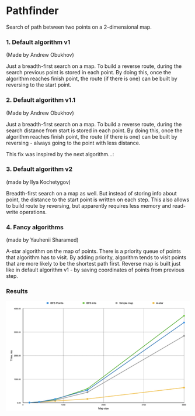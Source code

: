 <h1> Pathfinder </h1>

Search of path between two points on a 2-dimensional map.

<h3> 1. Default algorithm v1 </h3>

(Made by Andrew Obukhov)

Just a breadth-first search on a map. To build a reverse route,
during the search previous point is stored in each point.
By doing this, once the algorithm reaches finish point,
the route (if there is one) can be built 
by reversing to the start point.

<h3> 2. Default algorithm v1.1 </h3>

(Made by Andrew Obukhov)

Just a breadth-first search on a map. To build a reverse route,
during the search distance from start is stored in each point.
By doing this, once the algorithm reaches finish point,
the route (if there is one) can be built
by reversing - always going to the point with less distance.

This fix was inspired by the next algorithm...:

<h3> 3. Default algorithm v2 </h3>

(made by Ilya Kochetygov)

Breadth-first search on a map as well. 
But instead of storing info about point, 
the distance to the start point is written on each step.
This also allows to build route by reversing, 
but apparently requires less memory and read-write operations.

<h3> 4. Fancy algorithms </h3>

(made by Yauhenii Sharamed)

A-star algorithm on the map of points. 
There is a priority queue of points that algorithm 
has to visit. By adding priority, algorithm tends to
visit points that are more likely to be the shortest path
first.
Reverse map is built just like in default algorithm v1 - 
by saving coordinates of points from previous step.

<h3> Results </h3>

![alt text](https://github.com/AndreObukhov/Pathfinder/blob/main/reports/performance_graph.png?raw=true)

